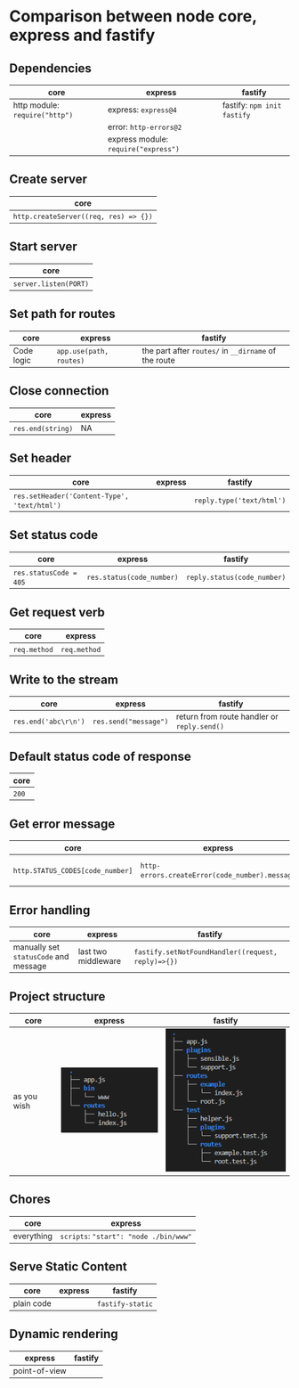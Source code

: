 # Comparison between node core, express and fastify

## Dependencies

| core | express | fastify
|---| --- | ---
|http module: `require("http")`| express: `express@4` | fastify: `npm init fastify`
| | error: `http-errors@2` |
| | express module: `require("express")` |

## Create server

core |
--- |
`http.createServer((req, res) => {})` |

## Start server

core |
--- |
`server.listen(PORT)` |

## Set path for routes

core | express | fastify
--- | --- | ---
Code logic | `app.use(path, routes)` | the part after `routes/` in `__dirname` of the route

## Close connection

core | express |
--- | --- |
`res.end(string)`| NA |

## Set header

core | express | fastify
--- | --- | ---
`res.setHeader('Content-Type', 'text/html')` | | `reply.type('text/html')`

## Set status code

core | express | fastify
--- | --- | ---
`res.statusCode = 405` | `res.status(code_number)` | `reply.status(code_number)`

## Get request verb

core | express |
--- | --- |
`req.method` | `req.method` |

## Write to the stream

core | express | fastify
--- | --- | ---
`res.end('abc\r\n')` | `res.send("message")` | return from route handler or `reply.send()`

## Default status code of response

core |
--- |
`200` |

## Get error message

core | express | fastify
--- | --- | ---
`http.STATUS_CODES[code_number]` | `http-errors.createError(code_number).message` | return plain text

## Error handling

core | express | fastify
--- | --- | ---
manually set `statusCode` and message | last two middleware | `fastify.setNotFoundHandler((request, reply)=>{})`

## Project structure

core | express | fastify |
--- | --- | --- |
as you wish | ![](../images/structureOfExpress.png) | ![](../images/structureOfFastify.png) |

## Chores

core | express |
--- | --- |
everything | `scripts`: `"start": "node ./bin/www"` |

## Serve Static Content

core | express | fastify
--- | --- | ---
plain code | | `fastify-static`

## Dynamic rendering

express | fastify
--- | ---
 | point-of-view